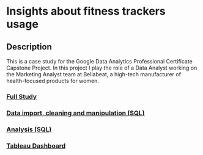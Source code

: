 # Insights about fitness trackers usage

## Description
This is a case study for the Google Data Analytics Professional Certificate Capstone Project.
In this project I play the role of a Data Analyst working on the Marketing Analyst team at Bellabeat, a high-tech manufacturer of health-focused products for women.

### [Full Study](https://github.com/mariana-ermano/fitness-tracker-da/blob/main/study.md "Full Case Study")
### [Data import, cleaning and manipulation (SQL)](https://github.com/mariana-ermano/fitness-tracker-da/blob/main/data_cleaning.sql "Data cleaning and manipulation in SQL")
### [Analysis (SQL)](https://github.com/mariana-ermano/fitness-tracker-da/blob/main/data_analysis.sql "Analysis in SQL")
### [Tableau Dashboard](https://public.tableau.com/app/profile/mariana.ermano/viz/BellabeatCaseStudyFitnesstrackerDA/AllFeatures?publish=yes)


